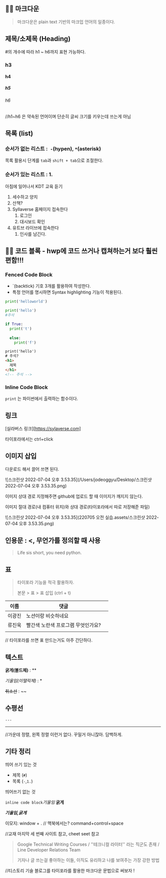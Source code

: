 ## 👍🏻 마크다운

> 마크다운은 plain text 기반의 마크업 언어의 일종이다.



## 제목/소제목 (Heading)

#의 개수에 따라 h1 ~ h6까지 표현 가능하다.



### h3

#### h4

##### h5

###### h6

//h1~h6 은 약속된 언어이며 단순히 글씨 크기를 키우는데 쓰는게 아님

## 목록 (list)

### 순서가 없는 리스트 :` -`(hypen), `*`(asterisk)

목록 활용시 단계를 `tab`과 `shift + tab`으로 조절한다. 



### 순서가 있는 리스트 : 1.

아침에 일어나서 KDT 교육 듣기

1. 세수하고 양치
2. 산책?
3. Syllaverse 홈페이지 접속한다
   1. 로그인
   2. 대시보드 확인
4. 유트브 라이브에 접속한다
   1. 인사를 남긴다.

## 👏🏻 코드 블록 - hwp에 코드 쓰거나 캡쳐하는거 보다 훨씬 편함!!!

### Fenced Code Block

- `(backtick) 기호 3개를 활용하여 작성한다.
- 특정 언어를 명시하면 Syntax highlighting 기능이 적용된다.

```python
print('helloworld')

```

```python
print('hello')
#주석

if True:
  print('t')
  
  else:
    print('f')
```



```html
print('hello')
# 주석?
<h1>
  제목
</h1>
<!-- 주석 -->
```



### Inline Code Block

`print` 는 파이썬에서 출력하는 함수이다.

## 링크

[실라버스 링크][https://sylaverse.com]

타이포라에서는 ctrl+click

## 이미지 삽입

다운로드 해서 끌어 쓰면 된다.

![스크린샷 2022-07-04 오후 3.53.35](/Users/jodeoggyu/Desktop/스크린샷 2022-07-04 오후 3.53.35.png)

이미지 상대 경로 지정해주면 github에 업로드 할 때 이미지가 깨지지 않는다.

이미지 절대 경로(내 컴퓨터 위치)와 상대 경로(타이포라에서 따로 저장해준 파일)

![스크린샷 2022-07-04 오후 3.53.35](220705 오전 실습.assets/스크린샷 2022-07-04 오후 3.53.35.png)



## 인용문 : <, 무언가를 정의할 때 사용

> Life sis short, you need python.



## 표

> 타이포라 기능을 적극 활용하자.
>
> 본문 > 표 > 표 삽입 (ctrl + t) 

| 이름   | 댓글                               |      |
| ------ | ---------------------------------- | ---- |
| 이광진 | 노션이랑 비슷하네요                |      |
| 류진욱 | 빨간색 노란색 프로그램 무엇인가요? |      |
|        |                                    |      |

// 타이포라를 쓰면 표 만드는거도 아주 간단하다.

## 텍스트

**굵게(볼드체)**  : **



*기울임(이탤릭체)* : *



~~취소선~~ : ~~



## 수평선

`---`

---

//가운데 정렬, 왼쪽 정렬 이런거 없다. 꾸밀거 아니잖아. 담백하게.



## 기타 정리

띄어 쓰기 있는 것

- 제목 (`#`)
- 목록 (`-`,`1.`)

띄어쓰기 없는 것

`inline code block`*기울임* **굵게** 

***기울임,굵게***

이모지: window + . // 맥북에서는? command+control+space

//교재 마지막 세 번째  사이트 참고, cheet seet 참고

> Google Technical Writing Courses  / ''테크니컬 라이터'' 라는 직군도 존재 / Line Developer Relations Team
>
> 기자나 글 쓰는걸 좋아하는 이들, 이직도 유리하고 나를 보여주는 가장 강한 방법 



//티스토리 기술 블로그를 타이포라를 활용한 마크다운 문법으로 써보자 !